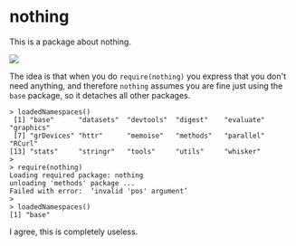 nothing
=======

This is a package about nothing. 

![](http://media.tumblr.com/tumblr_lkw5e6ANdS1qf7q1s.png)

The idea is that when you do `require(nothing)` you express that you don't need
anything, and therefore `nothing` assumes you are fine just using the 
`base` package, so it detaches all other packages. 

```
> loadedNamespaces()
 [1] "base"      "datasets"  "devtools"  "digest"    "evaluate"  "graphics"
 [7] "grDevices" "httr"      "memoise"   "methods"   "parallel"  "RCurl"
[13] "stats"     "stringr"   "tools"     "utils"     "whisker"
>
> require(nothing)
Loading required package: nothing
unloading 'methods' package ...
Failed with error:  ‘invalid 'pos' argument’
>
> loadedNamespaces()
[1] "base"
```

I agree, this is completely useless. 
